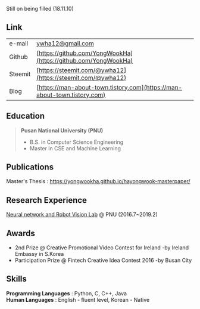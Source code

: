Still on being filled (18.11.10)

## Link

|           |                                                                           | 
|:----------|:--------------------------------------------------------------------------|
|e-mail     | ywha12@gmail.com                                                          |
| Github    | [https://github.com/YongWookHa](https://github.com/YongWookHa)            |
|Steemit    | [https://steemit.com/@ywha12](https://steemit.com/@ywha12)                |
|Blog       | [https://man-about-town.tistory.com](https://man-about-town.tistory.com)  |

## Education
> **Pusan National University (PNU)**
> * B.S. in Computer Science Engineering
> * Master in CSE and Machine Learning

## Publications
Master's Thesis : [https://yongwookha.github.io/hayongwook-masterpaper/
](https://yongwookha.github.io/hayongwook-masterpaper/)

## Research Experience
[Neural network and Robot Vision Lab](http://harmony.cs.pusan.ac.kr/~wiki/index.php/%EB%8C%80%EB%AC%B8) @ PNU (2016.7~2019.2)

## Awards
* 2nd Prize @ Creative Promotional Video Contest for Ireland -by Ireland Embassy in S.Korea
* Participation Prize @ Fintech Creative Idea Contest 2016 -by Busan City

## Skills

**Programming Languages** : Python, C, C++, Java <br/>
**Human Languages** : English - fluent level, Korean - Native
